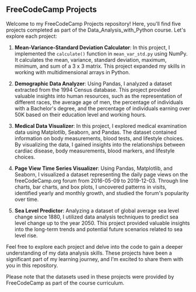 ## FreeCodeCamp Projects

Welcome to my FreeCodeCamp Projects repository! Here, you'll find five projects completed as part of the Data_Analysis_with_Python course. Let's explore each project:

1. **Mean-Variance-Standard Deviation Calculator**: In this project, I implemented the `calculate()` function in `mean_var_std.py` using NumPy. It calculates the mean, variance, standard deviation, maximum, minimum, and sum of a 3 x 3 matrix. This project expanded my skills in working with multidimensional arrays in Python.

2. **Demographic Data Analyzer**: Using Pandas, I analyzed a dataset extracted from the 1994 Census database. This project provided valuable insights into human resources, such as the representation of different races, the average age of men, the percentage of individuals with a Bachelor's degree, and the percentage of individuals earning over 50K based on their education level and working hours.

3. **Medical Data Visualizer**: In this project, I explored medical examination data using Matplotlib, Seaborn, and Pandas. The dataset contained information on body measurements, blood tests, and lifestyle choices. By visualizing the data, I gained insights into the relationships between cardiac disease, body measurements, blood markers, and lifestyle choices.

4. **Page View Time Series Visualizer**: Using Pandas, Matplotlib, and Seaborn, I visualized a dataset representing the daily page views on the freeCodeCamp.org forum from 2016-05-09 to 2019-12-03. Through line charts, bar charts, and box plots, I uncovered patterns in visits, identified yearly and monthly growth, and studied the forum's popularity over time.

5. **Sea Level Predictor**: Analyzing a dataset of global average sea level change since 1880, I utilized data analysis techniques to predict sea level change up to the year 2050. This project provided valuable insights into the long-term trends and potential future scenarios related to sea level rise.

Feel free to explore each project and delve into the code to gain a deeper understanding of my data analysis skills. These projects have been a significant part of my learning journey, and I'm excited to share them with you in this repository.

Please note that the datasets used in these projects were provided by FreeCodeCamp as part of the course curriculum.

